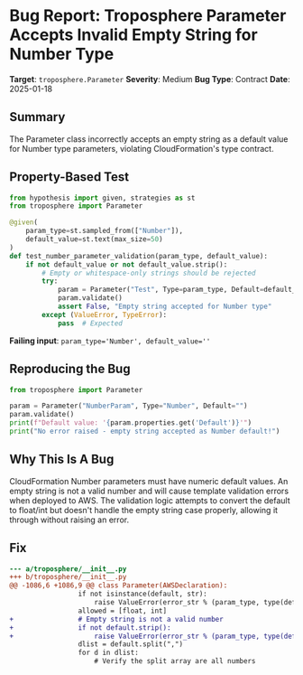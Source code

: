 # Bug Report: Troposphere Parameter Accepts Invalid Empty String for Number Type

**Target**: `troposphere.Parameter`
**Severity**: Medium
**Bug Type**: Contract
**Date**: 2025-01-18

## Summary

The Parameter class incorrectly accepts an empty string as a default value for Number type parameters, violating CloudFormation's type contract.

## Property-Based Test

```python
from hypothesis import given, strategies as st
from troposphere import Parameter

@given(
    param_type=st.sampled_from(["Number"]),
    default_value=st.text(max_size=50)
)
def test_number_parameter_validation(param_type, default_value):
    if not default_value or not default_value.strip():
        # Empty or whitespace-only strings should be rejected
        try:
            param = Parameter("Test", Type=param_type, Default=default_value)
            param.validate()
            assert False, "Empty string accepted for Number type"
        except (ValueError, TypeError):
            pass  # Expected
```

**Failing input**: `param_type='Number', default_value=''`

## Reproducing the Bug

```python
from troposphere import Parameter

param = Parameter("NumberParam", Type="Number", Default="")
param.validate()
print(f"Default value: '{param.properties.get('Default')}'")
print("No error raised - empty string accepted as Number default!")
```

## Why This Is A Bug

CloudFormation Number parameters must have numeric default values. An empty string is not a valid number and will cause template validation errors when deployed to AWS. The validation logic attempts to convert the default to float/int but doesn't handle the empty string case properly, allowing it through without raising an error.

## Fix

```diff
--- a/troposphere/__init__.py
+++ b/troposphere/__init__.py
@@ -1086,6 +1086,9 @@ class Parameter(AWSDeclaration):
                 if not isinstance(default, str):
                     raise ValueError(error_str % (param_type, type(default), default))
                 allowed = [float, int]
+                # Empty string is not a valid number
+                if not default.strip():
+                    raise ValueError(error_str % (param_type, type(default), default))
                 dlist = default.split(",")
                 for d in dlist:
                     # Verify the split array are all numbers
```